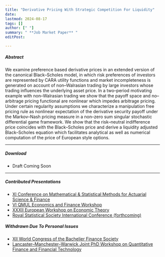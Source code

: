 ```yaml
---
title: "Derivative Pricing With Strategic Competition For Liquidity" 
date: 
lastmod: 2024-08-17
tags: []
author: [" "]
summary: " **Job Market Paper** "
editPost:

---
```


##### Abstract

We examine preference based derivative prices in an extended version of the canonical Black–Scholes model, in which risk preferences of investors are represented by CARA utility functions and market incompleteness is generated on account of non–Walrasian trading by large investors whose trading influences the underlying asset price. In a two–period motivating example with non–Walrasian trading we show that the payoff space and no–arbitrage pricing functional are nonlinear which impedes arbitrage pricing. Under certain regularity assumptions we characterize a manipulation free pricing rule as nonlinear expectation of the derivative security payoff under the Markov–Nash pricing measure in a non–zero sum singular stochastic differential game framework. We show that the risk–neutral indifference price coincides with the Black–Scholes price and derive a liquidity adjusted Black–Scholes equation which facilitates analytical as well as numerical computation of the price of European style options.

---

##### Download

+ Draft Coming Soon

---

##### Contributed Presentations

+ [XI Conference on Mathematical & Statistical Methods for Actuarial Science & Finance](https://sites.google.com/unisa.it/maf-2024/conference-program)
+ [VI QMUL Economics and Finance Workshop](https://www.qmul.ac.uk/sef/events/conferences/items/call-for-papers---6th-qmul-economics-and-finance-workshop-for-phd--post-doctoral-students.html)
+ [XXXII European Workshop on Economic Theory](https://sites.google.com/view/ewet2024/ewet-2024/program/thu-jun-20-am)
+ [Royal Statistical Society International Conference (forthcoming)](https://rss.org.uk/training-events/conference-2024/programme-and-speakers/)

##### Withdrawn Due To Personal Issues

+ [XII World Congress of the Bachelier Finance Society](https://eventos.fgv.br/bachelier-2024/program)
+ [Lancaster–Manchester–Warwick Joint PhD Workshop on Quantitative Finance and Financial Technology](https://warwick.ac.uk/fac/soc/wbs/subjects/finance/gillmore/phdworkshop2024/)

